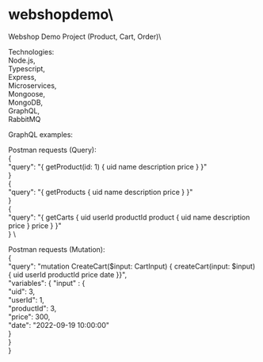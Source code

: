 # webshopdemo\
Webshop Demo Project (Product, Cart, Order)\

Technologies: \
Node.js, \
Typescript, \
Express, \
Microservices, \
Mongoose, \
MongoDB, \
GraphQL, \
RabbitMQ 

GraphQL examples: 

Postman requests (Query): \
{ \
    "query": "{ getProduct(id: 1) { uid name description price } }" \
} \
{ \
    "query": "{ getProducts { uid name description price } }" \
} \
{ \
    "query": "{ getCarts { uid userId productId product { uid name description price } price } }" \
} \

Postman requests (Mutation): \
{ \
    "query": "mutation CreateCart($input: CartInput) { createCart(input: $input) { uid userId productId price date }}", \
    "variables": { "input" : { \
            "uid": 3, \
            "userId": 1, \
            "productId": 3, \
            "price": 300, \
            "date": "2022-09-19 10:00:00" \
        } \
    } \
} 

